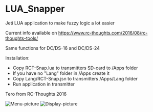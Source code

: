 # LUA_Snapper
Jeti LUA application to make fuzzy logic a lot easier 

Current info available on https://www.rc-thoughts.com/2016/08/rc-thoughts-tools/

Same functions for DC/DS-16 and DC/DS-24

Installation:
- Copy RCT-Snap.lua to transmitters SD-card to /Apps folder
- If you have no "Lang" folder in /Apps create it
- Copy Lang/RCT-Snap.jsn to transmitters /Apps/Lang folder
- Run application in transmitter

Tero from RC-Thoughts 2016

![Menu-picture](https://www.rc-thoughts.com/wp-content/uploads/2016/09/snapper_01.png) ![Display-picture](https://www.rc-thoughts.com/wp-content/uploads/2016/09/snapper_02.png)
